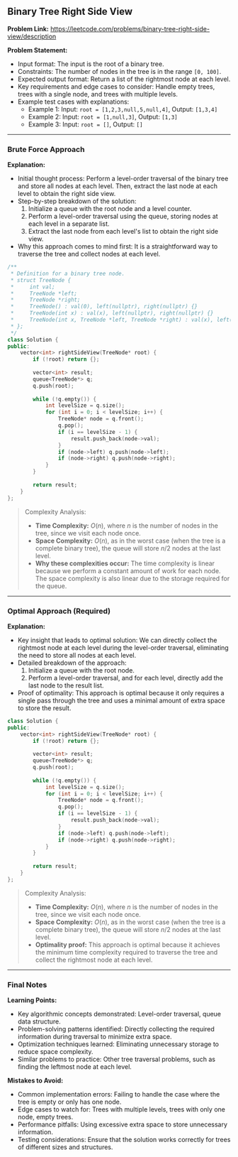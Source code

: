 ## Binary Tree Right Side View

**Problem Link:** https://leetcode.com/problems/binary-tree-right-side-view/description

**Problem Statement:**
- Input format: The input is the root of a binary tree.
- Constraints: The number of nodes in the tree is in the range `[0, 100]`.
- Expected output format: Return a list of the rightmost node at each level.
- Key requirements and edge cases to consider: Handle empty trees, trees with a single node, and trees with multiple levels.
- Example test cases with explanations: 
  - Example 1: Input: `root = [1,2,3,null,5,null,4]`, Output: `[1,3,4]`
  - Example 2: Input: `root = [1,null,3]`, Output: `[1,3]`
  - Example 3: Input: `root = []`, Output: `[]`

---

### Brute Force Approach

**Explanation:**
- Initial thought process: Perform a level-order traversal of the binary tree and store all nodes at each level. Then, extract the last node at each level to obtain the right side view.
- Step-by-step breakdown of the solution:
  1. Initialize a queue with the root node and a level counter.
  2. Perform a level-order traversal using the queue, storing nodes at each level in a separate list.
  3. Extract the last node from each level's list to obtain the right side view.
- Why this approach comes to mind first: It is a straightforward way to traverse the tree and collect nodes at each level.

```cpp
/**
 * Definition for a binary tree node.
 * struct TreeNode {
 *     int val;
 *     TreeNode *left;
 *     TreeNode *right;
 *     TreeNode() : val(0), left(nullptr), right(nullptr) {}
 *     TreeNode(int x) : val(x), left(nullptr), right(nullptr) {}
 *     TreeNode(int x, TreeNode *left, TreeNode *right) : val(x), left(left), right(right) {}
 * };
 */
class Solution {
public:
    vector<int> rightSideView(TreeNode* root) {
        if (!root) return {};
        
        vector<int> result;
        queue<TreeNode*> q;
        q.push(root);
        
        while (!q.empty()) {
            int levelSize = q.size();
            for (int i = 0; i < levelSize; i++) {
                TreeNode* node = q.front();
                q.pop();
                if (i == levelSize - 1) {
                    result.push_back(node->val);
                }
                if (node->left) q.push(node->left);
                if (node->right) q.push(node->right);
            }
        }
        
        return result;
    }
};
```

> Complexity Analysis:
> - **Time Complexity:** $O(n)$, where $n$ is the number of nodes in the tree, since we visit each node once.
> - **Space Complexity:** $O(n)$, as in the worst case (when the tree is a complete binary tree), the queue will store $n/2$ nodes at the last level.
> - **Why these complexities occur:** The time complexity is linear because we perform a constant amount of work for each node. The space complexity is also linear due to the storage required for the queue.

---

### Optimal Approach (Required)

**Explanation:**
- Key insight that leads to optimal solution: We can directly collect the rightmost node at each level during the level-order traversal, eliminating the need to store all nodes at each level.
- Detailed breakdown of the approach:
  1. Initialize a queue with the root node.
  2. Perform a level-order traversal, and for each level, directly add the last node to the result list.
- Proof of optimality: This approach is optimal because it only requires a single pass through the tree and uses a minimal amount of extra space to store the result.

```cpp
class Solution {
public:
    vector<int> rightSideView(TreeNode* root) {
        if (!root) return {};
        
        vector<int> result;
        queue<TreeNode*> q;
        q.push(root);
        
        while (!q.empty()) {
            int levelSize = q.size();
            for (int i = 0; i < levelSize; i++) {
                TreeNode* node = q.front();
                q.pop();
                if (i == levelSize - 1) {
                    result.push_back(node->val);
                }
                if (node->left) q.push(node->left);
                if (node->right) q.push(node->right);
            }
        }
        
        return result;
    }
};
```

> Complexity Analysis:
> - **Time Complexity:** $O(n)$, where $n$ is the number of nodes in the tree, since we visit each node once.
> - **Space Complexity:** $O(n)$, as in the worst case (when the tree is a complete binary tree), the queue will store $n/2$ nodes at the last level.
> - **Optimality proof:** This approach is optimal because it achieves the minimum time complexity required to traverse the tree and collect the rightmost node at each level.

---

### Final Notes

**Learning Points:**
- Key algorithmic concepts demonstrated: Level-order traversal, queue data structure.
- Problem-solving patterns identified: Directly collecting the required information during traversal to minimize extra space.
- Optimization techniques learned: Eliminating unnecessary storage to reduce space complexity.
- Similar problems to practice: Other tree traversal problems, such as finding the leftmost node at each level.

**Mistakes to Avoid:**
- Common implementation errors: Failing to handle the case where the tree is empty or only has one node.
- Edge cases to watch for: Trees with multiple levels, trees with only one node, empty trees.
- Performance pitfalls: Using excessive extra space to store unnecessary information.
- Testing considerations: Ensure that the solution works correctly for trees of different sizes and structures.